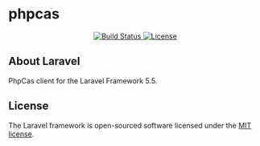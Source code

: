 # phpcas

<p align="center">
    <a href="https://packagist.org/packages/iwannamaybe/phpcas">
        <img src="https://travis-ci.org/laravel/framework.svg" alt="Build Status">
    </a>
    <a href="https://packagist.org/packages/iwannamaybe/phpcas">
        <img src="https://poser.pugx.org/laravel/framework/license.svg" alt="License">
    </a>
</p>

## About Laravel
PhpCas client for the Laravel Framework 5.5.

## License
The Laravel framework is open-sourced software licensed under the [MIT license](https://opensource.org/licenses/MIT).
